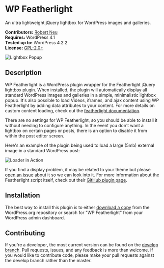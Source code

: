 # WP Featherlight

An ultra lightweight jQuery lightbox for WordPress images and galleries.

__Contributors:__ [Robert Neu](https://github.com/robneu)  
__Requires:__ WordPress 4.1  
__Tested up to:__ WordPress 4.2.2  
__License:__ [GPL-2.0+](http://www.gnu.org/licenses/gpl-2.0.html)  

![Lightbox Popup](https://cloud.githubusercontent.com/assets/2184093/7943642/6885759a-092b-11e5-943c-c9211653a1e4.png)

## Description ##

WP Featherlight is a WordPress plugin wrapper for the Featherlight jQuery lightbox plugin. When installed, the plugin will automatically display all standard WordPress images and galleries in a simple, minimalistic lightbox popup. It's also possible to load Videos, iframes, and ajax content using WP Featherlight by adding data attributes to your content. For more details on custom content loading, check out the [featherlight documentation](https://github.com/noelboss/featherlight/#usage).

There are no settings for WP Featherlight, so you should be able to install it without needing to configure anything. In the event you don't want a lightbox on certain pages or posts, there is an option to disable it from within the post editor screen.

Here's an example of the plugin being used to load a large (5mb) external image in a standard WordPress post:

![Loader in Action](https://cloud.githubusercontent.com/assets/2184093/7943635/5ba2155e-092b-11e5-8b97-be5ca8cc77d8.gif)

If you find a display problem, it may be related to your theme but please [open an issue](https://github.com/wpsitecare/wp-featherlight/issues) about it so we can look into it. For more information about the Featherlight script itself, check out their [GitHub plugin page](http://noelboss.github.io/featherlight/).

## Installation ##

The best way to install this plugin is to either [download a copy](https://wordpress.org/plugins/wp-featherlight/) from the WordPress.org repository or search for "WP Featherlight" from your WordPress admin dashboard.

## Contributing ##

If you're a developer, the most current version can be found on the [develop branch](https://github.com/wpsitecare/wp-featherlight/tree/develop). Pull requests, issues, and any feedback is more than welcome. If you would like to contribute code, please make your pull requests against the develop branch rather than the master.
